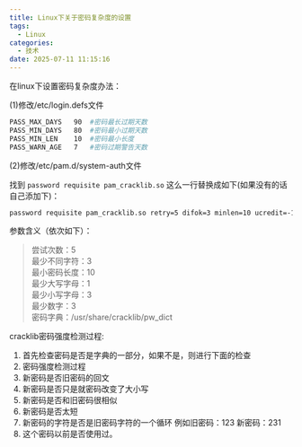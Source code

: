 ```yaml
---
title: Linux下关于密码复杂度的设置
tags:
  - Linux
categories:
  - 技术
date: 2025-07-11 11:15:16
---
```


在linux下设置密码复杂度办法：

(1)修改/etc/login.defs文件

```bash
PASS_MAX_DAYS   90  #密码最长过期天数
PASS_MIN_DAYS   80  #密码最小过期天数
PASS_MIN_LEN    10  #密码最小长度
PASS_WARN_AGE   7   #密码过期警告天数
```

(2)修改/etc/pam.d/system-auth文件

找到 `password requisite pam_cracklib.so` 这么一行替换成如下(如果没有的话自己添加下)：

```bash
password requisite pam_cracklib.so retry=5 difok=3 minlen=10 ucredit=-1 lcredit=-3 dcredit=-3 dictpath=/usr/share/cracklib/pw_dict
```

参数含义（依次如下）：

> 尝试次数：5    
> 最少不同字符：3   
> 最小密码长度：10    
> 最少大写字母：1   
> 最少小写字母：3   
> 最少数字：3   
> 密码字典：/usr/share/cracklib/pw\_dict

cracklib密码强度检测过程:

1. 首先检查密码是否是字典的一部分，如果不是，则进行下面的检查
2. 密码强度检测过程
3. 新密码是否旧密码的回文
4. 新密码是否只是就密码改变了大小写
5. 新密码是否和旧密码很相似
6. 新密码是否太短
7. 新密码的字符是否是旧密码字符的一个循环 例如旧密码：123 新密码：231
8. 这个密码以前是否使用过。

